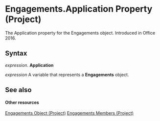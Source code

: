 
# Engagements.Application Property (Project)

The Application property for the Engagements object. Introduced in Office 2016.


## Syntax

 _expression_. **Application**

 _expression_ A variable that represents a **Engagements** object.


## See also


#### Other resources


[Engagements Object (Project)](4986802b-1d53-7bc6-0bc7-6a5b83855628.md)
[Engagements Members (Project)](a1851a7d-96e5-c523-4ccb-66c5a91220b0.md)